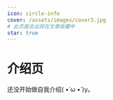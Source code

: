 ```yaml
---
icon: circle-info
cover: /assets/images/cover3.jpg
# 此页面会出现在文章收藏中
star: true
---
```


# 介绍页

还没开始做自我介绍( •̀ ω •́ )y。
